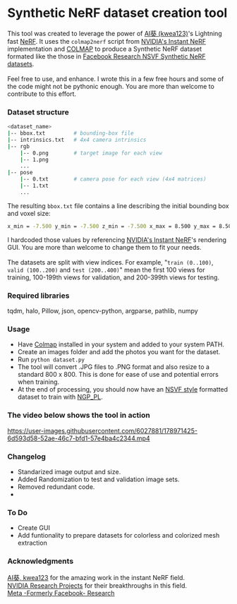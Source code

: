 # Synthetic NeRF dataset creation tool

 This tool was created to leverage the power of [AI葵 (kwea123)](https://github.com/kwea123)'s Lightning fast [NeRF](https://github.com/kwea123/ngp_pl). It uses the `colmap2nerf` script from [NVIDIA's Instant NeRF](https://github.com/NVlabs/instant-ngp) implementation and [COLMAP](https://colmap.github.io/index.html) to produce a Synthetic NeRF dataset formated like the those in [Facebook Research NSVF Synthetic NeRF datasets](https://github.com/facebookresearch/NSVF#dataset).<br><br>
 Feel free to use, and enhance. I wrote this in a few free hours and some of the code might not be pythonic enough. You are more than welcome to contribute to this effort.<br>

### Dataset structure<br>
```bash
<dataset_name>
|-- bbox.txt         # bounding-box file
|-- intrinsics.txt   # 4x4 camera intrinsics
|-- rgb
    |-- 0.png        # target image for each view
    |-- 1.png
    ...
|-- pose
    |-- 0.txt        # camera pose for each view (4x4 matrices)
    |-- 1.txt
    ...
```

The resulting ``bbox.txt`` file contains a line describing the initial bounding box and voxel size:

```bash
x_min = -7.500 y_min = -7.500 z_min = -7.500 x_max = 8.500 y_max = 8.500 z_max = 8.500 initial_voxel_size = 0.4
```
 I hardcoded those values by referencing [NVIDIA's Instant NeRF](https://github.com/NVlabs/instant-ngp)'s rendering GUI. You are more than welcome to change them to fit your needs.<br><br>
 The datasets are split with view indices. For example, "``train (0..100)``, ``valid (100..200)`` and ``test (200..400)``" mean the first 100 views for training, 100-199th views for validation, and 200-399th views for testing.
<br>
### Required libraries
tqdm, halo, Pillow, json, opencv-python, argparse, pathlib, numpy
### Usage
- Have [Colmap](https://colmap.github.io/index.html) installed in your system and added to your system PATH.<br>
- Create an images folder and add the photos you want for the dataset.<br>
- Run ``python dataset.py``<br>
- The tool will convert .JPG files to .PNG format and also resize to a standard 800 x 800. This is done for ease of use and potential errors when training.<br>
- At the end of processing, you should now have an [NSVF style](https://github.com/facebookresearch/NSVF) formatted dataset to train with [NGP_PL](https://github.com/kwea123/ngp_pl).<br>

### The video below shows the tool in action

https://user-images.githubusercontent.com/6027881/178971425-6d593d58-52ae-46c7-bfd1-57e4ba4c2344.mp4


### Changelog

- Standarized image output and size.
- Added Randomization to test and validation image sets.
- Removed redundant code.
-

### To Do

- Create GUI
- Add funtionality to prepare datasets for colorless and colorized mesh extraction

### Acknowledgments
[AI葵, kwea123](https://github.com/kwea123) for the amazing work in the instant NeRF field.<br>
[NVIDIA Research Projects](https://github.com/NVlabs) for their breakthroughs in this field.<br>
[Meta -Formerly Facebook- Research](https://github.com/facebookresearch)
